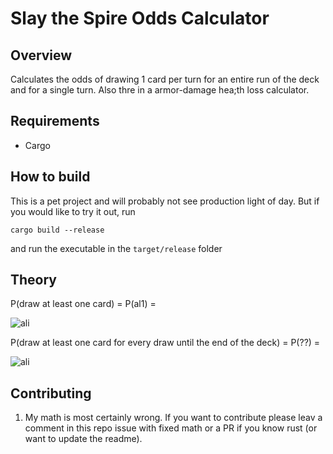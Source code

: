 # Slay the Spire Odds Calculator

## Overview

Calculates the odds of drawing 1 card per turn for an entire run of the deck and for a single turn. Also thre in a armor-damage hea;th loss calculator.

## Requirements

* Cargo

## How to build

This is a pet project and will probably not see production light of day. But if you would like to try it out, run 

```cargo build --release``` 

and run the executable in the `target/release` folder

## Theory

P(draw at least one card) = P(al1) =

![ali](eqs/al1.png)

P(draw at least one card for every draw until the end of the deck) = P(??) = 

![ali](eqs/al1deck.png)

## Contributing

1. My math is most certainly wrong. If you want to contribute please leav a comment in this repo issue with fixed math or a PR if you know rust (or want to update the readme).